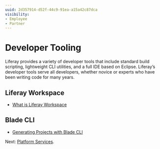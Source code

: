 ```yaml
---
uuid: 2d357914-d52f-44c9-91ea-a15a42c87dca
visibility: 
- Employee
- Partner
---
```


# Developer Tooling

Liferay provides a variety of developer tools that include standard build scripting, lightweight CLI utilities, and a full IDE based on Eclipse. Liferay’s developer tools serve all developers, whether novice or experts who have been writing code for many years.

## Liferay Workspace

* [What is Liferay Workspace](https://learn.liferay.com/w/dxp/building-applications/tooling/liferay-workspace/what-is-liferay-workspace)

## Blade CLI

* [Generating Projects with Blade CLI](https://learn.liferay.com/w/dxp/building-applications/tooling/blade-cli/generating-projects-with-blade-cli)

Next: [Platform Services](./platform-services.md).
